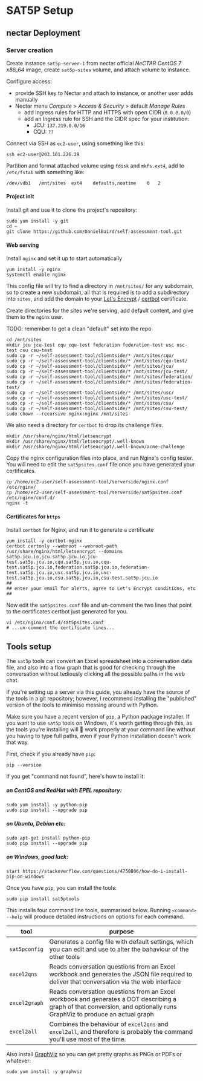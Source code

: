 SAT5P Setup
===========


nectar Deployment
-----------------

### Server creation

Create instance `sat5p-server-1` from nectar official *NeCTAR CentOS 7 x86_64* image, create `sat5p-sites` volume, and attach volume to instance.

Configure access:

* provide SSH key to Nectar and attach to instance, or another user adds manually
* Nectar menu *Compute* > *Access & Security* > default *Manage Rules*
    * add Ingress rules for HTTP and HTTPS with open CIDR (`0.0.0.0/0`)
    * add an Ingress rule for SSH and the CIDR spec for your institution:
        * JCU: `137.219.0.0/16`
        * CQU: `??`

Connect via SSH as `ec2-user`, using something like this:

```
ssh ec2-user@203.101.226.29
```

Partition and format attached volume using `fdisk` and `mkfs.ext4`, add to `/etc/fstab` with something like:

```
/dev/vdb1	/mnt/sites	ext4	defaults,noatime	0	2 
```

#### Project init

Install git and use it to clone the project's repository:

```
sudo yum install -y git
cd ~
git clone https://github.com/DanielBaird/self-assessment-tool.git
```


#### Web serving

Install `nginx` and set it up to start automatically

```
yum install -y nginx
systemctl enable nginx
```

This config file will try to find a directory in `/mnt/sites/` for any subdomain, so to create a new subdomain, all that is required is to add a subdirectory into `sites`, and add the domain to your [Let's Encrypt](https://letsencrypt.org) / [certbot](https://certbot.eff.org) certificate.

Create directories for the sites we're serving, add default content, and give them to the `nginx` user.

TODO: remember to get a clean "default" set into the repo

```
cd /mnt/sites
mkdir jcu jcu-test cqu cqu-test federation federation-test usc usc-test csu csu-test
sudo cp -r ~/self-assessment-tool/clientside/* /mnt/sites/cqu/
sudo cp -r ~/self-assessment-tool/clientside/* /mnt/sites/cqu-test/
sudo cp -r ~/self-assessment-tool/clientside/* /mnt/sites/jcu/
sudo cp -r ~/self-assessment-tool/clientside/* /mnt/sites/jcu-test/
sudo cp -r ~/self-assessment-tool/clientside/* /mnt/sites/federation/
sudo cp -r ~/self-assessment-tool/clientside/* /mnt/sites/federation-test/
sudo cp -r ~/self-assessment-tool/clientside/* /mnt/sites/usc/
sudo cp -r ~/self-assessment-tool/clientside/* /mnt/sites/usc-test/
sudo cp -r ~/self-assessment-tool/clientside/* /mnt/sites/csu/
sudo cp -r ~/self-assessment-tool/clientside/* /mnt/sites/csu-test/
sudo chown --recursive nginx:nginx /mnt/sites
```

We also need a directory for `certbot` to drop its challenge files.

```
mkdir /usr/share/nginx/html/letsencrypt
mkdir /usr/share/nginx/html/letsencrypt/.well-known
mkdir /usr/share/nginx/html/letsencrypt/.well-known/acme-challenge
```

Copy the nginx configuration files into place, and run Nginx's config tester.  You will need to edit the `sat5psites.conf` file once you have generated your certificates.

```
cp /home/ec2-user/self-assessment-tool/serverside/nginx.conf /etc/nginx/
cp /home/ec2-user/self-assessment-tool/serverside/sat5psites.conf /etc/nginx/conf.d/
nginx -t
```


#### Certificates for `https`

Install `certbot` for Nginx, and run it to generate a certificate

```
yum install -y certbot-nginx
certbot certonly --webroot --webroot-path /usr/share/nginx/html/letsencrypt --domains sat5p.jcu.io,jcu.sat5p.jcu.io,jcu-test.sat5p.jcu.io,cqu.sat5p.jcu.io,cqu-test.sat5p.jcu.io,federation.sat5p.jcu.io,federation-test.sat5p.jcu.io,usc.sat5p.jcu.io,usc-test.sat5p.jcu.io,csu.sat5p.jcu.io,csu-test.sat5p.jcu.io
##
## enter your email for alerts, agree to Let's Encrypt conditions, etc
##
```

Now edit the `sat5psites.conf` file and un-comment the two lines that point to the certificates certbot just generated for you.

```
vi /etc/nginx/conf.d/sat5psites.conf
# ...un-comment the certificate lines...
```


Tools setup
-----------

The `sat5p` tools can convert an Excel spreadsheet into a conversation data file, and also into a flow graph that is good for checking through the conversation without tediously clicking all the possible paths in the web chat.

If you're setting up a server via this guide, you already have the source of the tools in a git repository; however, I recommend installing the "published" version of the tools to minimise messing around with Python.

Make sure you have a recent version of `pip`, a Python package installer. If you want to use `sat5p` tools on Windows, it's worth getting through this, as the tools you're installing will 🤞 work properly at your command line without you having to type full paths, even if your Python installation doesn't work that way.

First, check if you already have `pip`:

```
pip --version
```

If you get "command not found", here's how to install it:

##### on CentOS and RedHat with EPEL repository:

```
sudo yum install -y python-pip
sudo pip install --upgrade pip
```

##### on Ubuntu, Debian etc:
```
sudo apt-get install python-pip
sudo pip install --upgrade pip
```

##### on Windows, good luck:
```
start https://stackoverflow.com/questions/4750806/how-do-i-install-pip-on-windows
```

Once you have `pip`, you can install the tools:

```
sudo pip install sat5ptools
```

This installs four command line tools, summarised below.  Running `<command> --help` will produce detailed instructions on options for each command.

| tool           | purpose |
|----------------|---------|
| `sat5pconfig`  | Generates a config file with default settings, which you can edit and use to alter the bahaviour of the other tools                       |
| `excel2qns`    | Reads conversation questions from an Excel workbook and generates the JSON file required to deliver that conversation via the web interface |
| `excel2graph`  | Reads conversation questions from an Excel workbook and generates a DOT describing a graph of that conversion, and optionally runs GraphViz to produce an actual graph |
| `excel2all`    | Combines the behaviour of `excel2qns` and `excel2all`, and therefore is probably the command you'll use most of the time.               |

Also install [GraphViz](https://www.graphviz.org/) so you can get pretty graphs as PNGs or PDFs or whatever:

```
sudo yum install -y graphviz
```










